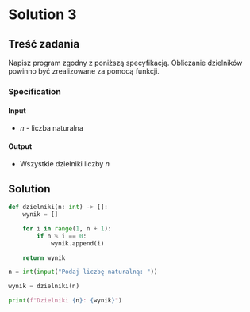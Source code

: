 # Solution 3

## Treść zadania

Napisz program zgodny z poniższą specyfikacją. Obliczanie dzielników powinno być zrealizowane za pomocą funkcji.

### Specification

#### Input

* $n$ - liczba naturalna

#### Output

* Wszystkie dzielniki liczby $n$ 

## Solution

```python
def dzielniki(n: int) -> []:
    wynik = []

    for i in range(1, n + 1):
        if n % i == 0:
            wynik.append(i)

    return wynik

n = int(input("Podaj liczbę naturalną: "))

wynik = dzielniki(n)

print(f"Dzielniki {n}: {wynik}")
```
